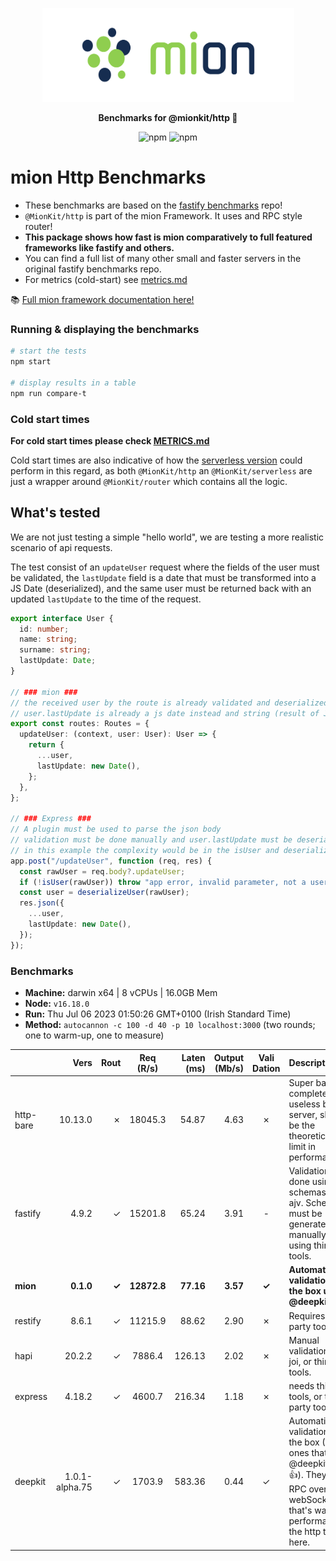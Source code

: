 <p align="center">
  <picture>
    <source media="(prefers-color-scheme: dark)" srcset="./assets/public/logo-dark.svg?raw=true">
    <source media="(prefers-color-scheme: light)" srcset="./assets/public/logo.svg?raw=true">
    <img alt='mion, a mikro kit for Typescript Serverless APIs' src='./assets/public/logo.svg?raw=true' width="403" height="150">
  </picture>
</p>

<p align="center">
  <strong>Benchmarks for  @mionkit/http 🚀</strong><br/>
</p>

<p align=center>
  <img src="https://img.shields.io/badge/code_style-prettier-ff69b4.svg?style=flat-square&maxAge=99999999" alt="npm"  style="max-width:100%;">
  <img src="https://img.shields.io/badge/license-MIT-97ca00.svg?style=flat-square&maxAge=99999999" alt="npm"  style="max-width:100%;">
</p>

# mion Http Benchmarks

- These benchmarks are based on the [fastify benchmarks](https://github.com/fastify/benchmarks) repo!
- `@MionKit/http` is part of the mion Framework. It uses and RPC style router!
- **This package shows how fast is mion comparatively to full featured frameworks like fastify and others.**
- You can find a full list of many other small and faster servers in the original fastify benchmarks repo.
- For metrics (cold-start) see [metrics.md](./METRICS.md)

📚 [Full mion framework documentation here!](https://github.com/MionKit/mion)

### Running & displaying the benchmarks

```sh
# start the tests
npm start

# display results in a table
npm run compare-t
```

### Cold start times

**For cold start times please check [METRICS.md](METRICS.md)**

Cold start times are also indicative of how the [serverless version](https://github.com/MionKit/mion/tree/master/packages/serverless) could perform in this regard, as both `@MionKit/http` an `@MionKit/serverless` are just a wrapper around `@MionKit/router` which contains all the logic.

## What's tested

We are not just testing a simple "hello world", we are testing a more realistic scenario of api requests.

The test consist of an `updateUser` request where the fields of the user must be validated, the `lastUpdate` field is a date that must be transformed into a JS Date (deserialized), and the same user must be returned back with an updated `lastUpdate` to the time of the request.

```ts
export interface User {
  id: number;
  name: string;
  surname: string;
  lastUpdate: Date;
}

// ### mion ###
// the received user by the route is already validated and deserialized
// user.lastUpdate is already a js date instead and string (result of JSON.parse)
export const routes: Routes = {
  updateUser: (context, user: User): User => {
    return {
      ...user,
      lastUpdate: new Date(),
    };
  },
};

// ### Express ###
// A plugin must be used to parse the json body
// validation must be done manually and user.lastUpdate must be deserialized manually into a date
// in this example the complexity would be in the isUser and deserializeUser functions (check src code fo that)
app.post("/updateUser", function (req, res) {
  const rawUser = req.body?.updateUser;
  if (!isUser(rawUser)) throw "app error, invalid parameter, not a user";
  const user = deserializeUser(rawUser);
  res.json({
    ...user,
    lastUpdate: new Date(),
  });
});
```

### Benchmarks

- **Machine:** darwin x64 | 8 vCPUs | 16.0GB Mem
- **Node:** `v16.18.0`
- **Run:** Thu Jul 06 2023 01:50:26 GMT+0100 (Irish Standard Time)
- **Method:** `autocannon -c 100 -d 40 -p 10 localhost:3000` (two rounds; one to warm-up, one to measure)

|           |           Vers |  Rout |  Req (R/s)  | Laten (ms) | Output (Mb/s) | Vali Dation | Description                                                                                                                                                      |
| :-------- | -------------: | ----: | :---------: | ---------: | ------------: | :---------: | :--------------------------------------------------------------------------------------------------------------------------------------------------------------- |
| http-bare |        10.13.0 |     ✗ |   18045.3   |      54.87 |          4.63 |      ✗      | Super basic and completely useless bare http server, should be the theoretical upper limit in performance.                                                       |
| fastify   |          4.9.2 |     ✓ |   15201.8   |      65.24 |          3.91 |      -      | Validation is done using schemas and ajv. Schemas must be generated manually or using third party tools.                                                         |
| **mion**  |      **0.1.0** | **✓** | **12872.8** |  **77.16** |      **3.57** |    **✓**    | **Automatic validation out of the box using @deepkit/types.**                                                                                                    |
| restify   |          8.6.1 |     ✓ |   11215.9   |      88.62 |          2.90 |      ✗      | Requires third party tools.                                                                                                                                      |
| hapi      |         20.2.2 |     ✓ |   7886.4    |     126.13 |          2.02 |      ✗      | Manual validation using joi, or third party tools.                                                                                                               |
| express   |         4.18.2 |     ✓ |   4600.7    |     216.34 |          1.18 |      ✗      | needs third party tools, or third party tools                                                                                                                    |
| deepkit   | 1.0.1-alpha.75 |     ✓ |   1703.9    |     583.36 |          0.44 |      ✓      | Automatic validation out of the box (The ones that made @deepkit/types👍). They have a RPC over webSockets that's way more performant than the http tested here. |
